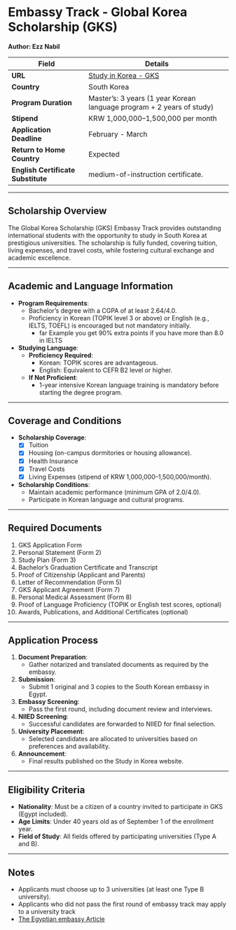# Embassy Track - Global Korea Scholarship (GKS)

**Author: Ezz Nabil**

| **Field**                  | **Details**                                                             |
|----------------------------|-------------------------------------------------------------------------|
| **URL**                    | [Study in Korea - GKS](https://www.studyinkorea.go.kr)                  |
| **Country**                | South Korea                                                           |
| **Program Duration**       | Master’s: 3 years (1 year Korean language program + 2 years of study)  |
| **Stipend**                | KRW 1,000,000–1,500,000 per month                                     |
| **Application Deadline**   |  February - March                           |
| **Return to Home Country** | Expected                                  |
| **English Certificate Substitute** | medium-of-instruction certificate. |

---

## Scholarship Overview

The Global Korea Scholarship (GKS) Embassy Track provides outstanding international students with the opportunity to study in South Korea at prestigious universities.
The scholarship is fully funded, covering tuition, living expenses, and travel costs, while fostering cultural exchange and academic excellence.

---

## Academic and Language Information

- **Program Requirements**:
  - Bachelor’s degree with a CGPA of at least 2.64/4.0.
  - Proficiency in Korean (TOPIK level 3 or above) or English (e.g., IELTS, TOEFL) is encouraged but not mandatory initially.
    - far Example you get 90% extra points if you have more than 8.0 in IELTS
- **Studying Language**:
  - **Proficiency Required**:
    - Korean: TOPIK scores are advantageous.
    - English: Equivalent to CEFR B2 level or higher.
  - **If Not Proficient**:
    - 1-year intensive Korean language training is mandatory before starting the degree program.

---

## Coverage and Conditions

- **Scholarship Coverage**:
  - [x] Tuition 
  - [x] Housing (on-campus dormitories or housing allowance).
  - [x] Health Insurance
  - [x] Travel Costs
  - [x] Living Expenses (stipend of KRW 1,000,000–1,500,000/month).
- **Scholarship Conditions**:
  - Maintain academic performance (minimum GPA of 2.0/4.0).
  - Participate in Korean language and cultural programs.

---

## Required Documents

1. GKS Application Form
2. Personal Statement (Form 2)
3. Study Plan (Form 3)
4. Bachelor’s Graduation Certificate and Transcript
5. Proof of Citizenship (Applicant and Parents)
6. Letter of Recommendation (Form 5)
7. GKS Applicant Agreement (Form 7)
8. Personal Medical Assessment (Form 8)
9. Proof of Language Proficiency (TOPIK or English test scores, optional)
10. Awards, Publications, and Additional Certificates (optional)

---

## Application Process

1. **Document Preparation**:
   - Gather notarized and translated documents as required by the embassy.
2. **Submission**:
   - Submit 1 original and 3 copies to the South Korean embassy in Egypt.
3. **Embassy Screening**:
   - Pass the first round, including document review and interviews.
4. **NIIED Screening**:
   - Successful candidates are forwarded to NIIED for final selection.
5. **University Placement**:
   - Selected candidates are allocated to universities based on preferences and availability.
6. **Announcement**:
   - Final results published on the Study in Korea website.

---

## Eligibility Criteria

- **Nationality**: Must be a citizen of a country invited to participate in GKS (Egypt included).
- **Age Limits**: Under 40 years old as of September 1 of the enrollment year.
- **Field of Study**: All fields offered by participating universities (Type A and B).

---

## Notes

- Applicants must choose up to 3 universities (at least one Type B university).
- Applicants who did not pass the first round of embassy track may apply to a university track
- [The Egyptian embassy Article](https://overseas.mofa.go.kr/eg-ar/brd/m_11448/view.do?seq=160728&page=1)
